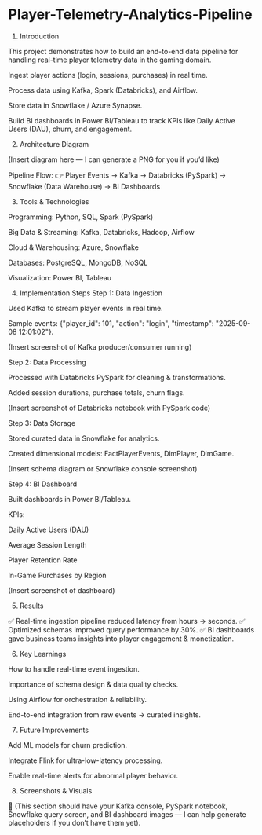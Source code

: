 # Player-Telemetry-Analytics-Pipeline

1. Introduction

This project demonstrates how to build an end-to-end data pipeline for handling real-time player telemetry data in the gaming domain.

Ingest player actions (login, sessions, purchases) in real time.

Process data using Kafka, Spark (Databricks), and Airflow.

Store data in Snowflake / Azure Synapse.

Build BI dashboards in Power BI/Tableau to track KPIs like Daily Active Users (DAU), churn, and engagement.

2. Architecture Diagram

(Insert diagram here — I can generate a PNG for you if you’d like)

Pipeline Flow:
👉 Player Events → Kafka → Databricks (PySpark) → Snowflake (Data Warehouse) → BI Dashboards

3. Tools & Technologies

Programming: Python, SQL, Spark (PySpark)

Big Data & Streaming: Kafka, Databricks, Hadoop, Airflow

Cloud & Warehousing: Azure, Snowflake

Databases: PostgreSQL, MongoDB, NoSQL

Visualization: Power BI, Tableau

4. Implementation Steps
Step 1: Data Ingestion

Used Kafka to stream player events in real time.

Sample events: {"player_id": 101, "action": "login", "timestamp": "2025-09-08 12:01:02"}.

(Insert screenshot of Kafka producer/consumer running)

Step 2: Data Processing

Processed with Databricks PySpark for cleaning & transformations.

Added session durations, purchase totals, churn flags.

(Insert screenshot of Databricks notebook with PySpark code)

Step 3: Data Storage

Stored curated data in Snowflake for analytics.

Created dimensional models: FactPlayerEvents, DimPlayer, DimGame.

(Insert schema diagram or Snowflake console screenshot)

Step 4: BI Dashboard

Built dashboards in Power BI/Tableau.

KPIs:

Daily Active Users (DAU)

Average Session Length

Player Retention Rate

In-Game Purchases by Region

(Insert screenshot of dashboard)

5. Results

✅ Real-time ingestion pipeline reduced latency from hours → seconds.
✅ Optimized schemas improved query performance by 30%.
✅ BI dashboards gave business teams insights into player engagement & monetization.

6. Key Learnings

How to handle real-time event ingestion.

Importance of schema design & data quality checks.

Using Airflow for orchestration & reliability.

End-to-end integration from raw events → curated insights.

7. Future Improvements

Add ML models for churn prediction.

Integrate Flink for ultra-low-latency processing.

Enable real-time alerts for abnormal player behavior.

8. Screenshots & Visuals

📸 (This section should have your Kafka console, PySpark notebook, Snowflake query screen, and BI dashboard images — I can help generate placeholders if you don’t have them yet).
